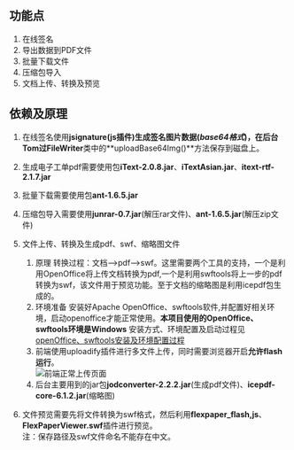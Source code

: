 ## 功能点
1. 在线签名
2. 导出数据到PDF文件
3. 批量下载文件 
4. 压缩包导入
5. 文档上传、转换及预览

## 依赖及原理

1. 在线签名使用**jsignature(js插件)**生成签名图片数据(*base64格式*)，在后台Tom过**FileWriter**类中的**uploadBase64Img()**方法保存到磁盘上。
2. 生成电子工单pdf需要使用包**iText-2.0.8.jar**、**iTextAsian.jar**、**itext-rtf-2.1.7.jar**
3. 批量下载需要使用包**ant-1.6.5.jar**
4. 压缩包导入需要使用**junrar-0.7.jar**(解压rar文件)、**ant-1.6.5.jar**(解压zip文件)
5. 文件上传、转换及生成pdf、swf、缩略图文件  
   1. 原理
   转换过程：文档-->pdf-->swf。这里需要两个工具的支持，一个是利用OpenOffice将上传文档转换为pdf,一个是利用swftools将上一步的pdf转换为swf，该文件用于预览功能。至于文档的缩略图是利用icepdf包生成的。
   2. 环境准备
   安装好Apache OpenOffice、swftools软件,并配置好相关环境，启动openoffice才能正常使用。**本项目使用的OpenOffice、swftools环境是Windows**
   安装方式、环境配置及启动过程见[openOffice、swftools安装及环境配置过程](https://focusss.github.io/2018/09/14/openOffice和swftools安装及环境配置过程)
   3. 前端使用uploadify插件进行多文件上传，同时需要浏览器开启**允许flash运行**。	
![前端正常上传页面](https://github.com/Focusss/tools/tree/master/src/main/webapp/images/screen/upload.png)	
   4. 后台主要用到的jar包**jodconverter-2.2.2.jar**(生成pdf文件)、**icepdf-core-6.1.2.jar**(缩略图)

6. 文件预览需要先将文件转换为swf格式，然后利用**flexpaper_flash,js**、**FlexPaperViewer.swf**插件进行预览。  
注：保存路径及swf文件命名不能存在中文。
